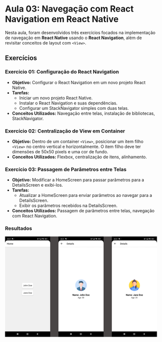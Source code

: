 # Aula 03: Navegação com React Navigation em React Native

Nesta aula, foram desenvolvidos três exercícios focados na implementação de navegação em **React Native** usando o **React Navigation**, além de revisitar conceitos de layout com `<View>`.

## Exercícios

### Exercício 01: Configuração do React Navigation
- **Objetivo:** Configurar o React Navigation em um novo projeto React Native.
- **Tarefas:**
  - Iniciar um novo projeto React Native.
  - Instalar o React Navigation e suas dependências.
  - Configurar um StackNavigator simples com duas telas.
- **Conceitos Utilizados:** Navegação entre telas, instalação de bibliotecas, StackNavigator.

### Exercício 02: Centralização de View em Container
- **Objetivo:** Dentro de um container `<View>`, posicionar um item filho `<View>` no centro vertical e horizontalmente. O item filho deve ter dimensões de 50x50 pixels e uma cor de fundo.
- **Conceitos Utilizados:** Flexbox, centralização de itens, alinhamento.

### Exercício 03: Passagem de Parâmetros entre Telas
- **Objetivo:** Modificar a HomeScreen para passar parâmetros para a DetailsScreen e exibi-los.
- **Tarefas:**
  - Atualizar a HomeScreen para enviar parâmetros ao navegar para a DetailsScreen.
  - Exibir os parâmetros recebidos na DetailsScreen.
- **Conceitos Utilizados:** Passagem de parâmetros entre telas, navegação com React Navigation.

### Resultados
![App Screens](assets/Screens.png)